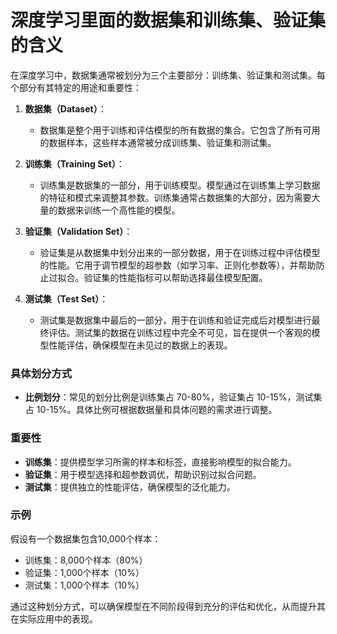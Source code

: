 # 深度学习里面的数据集和训练集、验证集的含义





在深度学习中，数据集通常被划分为三个主要部分：训练集、验证集和测试集。每个部分有其特定的用途和重要性：

1. **数据集（Dataset）**：
    - 数据集是整个用于训练和评估模型的所有数据的集合。它包含了所有可用的数据样本，这些样本通常被分成训练集、验证集和测试集。

2. **训练集（Training Set）**：
    - 训练集是数据集的一部分，用于训练模型。模型通过在训练集上学习数据的特征和模式来调整其参数。训练集通常占数据集的大部分，因为需要大量的数据来训练一个高性能的模型。

3. **验证集（Validation Set）**：
    - 验证集是从数据集中划分出来的一部分数据，用于在训练过程中评估模型的性能。它用于调节模型的超参数（如学习率、正则化参数等），并帮助防止过拟合。验证集的性能指标可以帮助选择最佳模型配置。

4. **测试集（Test Set）**：
    - 测试集是数据集中最后的一部分，用于在训练和验证完成后对模型进行最终评估。测试集的数据在训练过程中完全不可见，旨在提供一个客观的模型性能评估，确保模型在未见过的数据上的表现。

### 具体划分方式
- **比例划分**：常见的划分比例是训练集占 70-80%，验证集占 10-15%，测试集占 10-15%。具体比例可根据数据量和具体问题的需求进行调整。
  
### 重要性
- **训练集**：提供模型学习所需的样本和标签，直接影响模型的拟合能力。
- **验证集**：用于模型选择和超参数调优，帮助识别过拟合问题。
- **测试集**：提供独立的性能评估，确保模型的泛化能力。

### 示例
假设有一个数据集包含10,000个样本：
- 训练集：8,000个样本（80%）
- 验证集：1,000个样本（10%）
- 测试集：1,000个样本（10%）

通过这种划分方式，可以确保模型在不同阶段得到充分的评估和优化，从而提升其在实际应用中的表现。